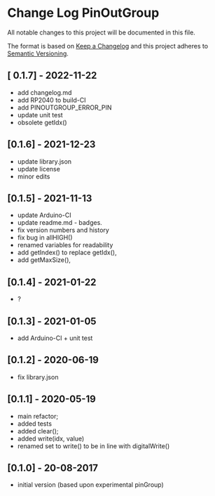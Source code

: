 # Change Log PinOutGroup

All notable changes to this project will be documented in this file.

The format is based on [Keep a Changelog](http://keepachangelog.com/)
and this project adheres to [Semantic Versioning](http://semver.org/).


## [ 0.1.7] - 2022-11-22
- add changelog.md
- add RP2040 to build-CI
- add PINOUTGROUP_ERROR_PIN
- update unit test
- obsolete getIdx()


## [0.1.6] - 2021-12-23
- update library.json
- update license
- minor edits

## [0.1.5] - 2021-11-13
- update Arduino-CI
- update readme.md - badges.
- fix version numbers and history
- fix bug in allHIGH()
- renamed variables for readability
- add getIndex() to replace getIdx(),
- add getMaxSize(),

## [0.1.4] - 2021-01-22
- ?

## [0.1.3] - 2021-01-05
- add Arduino-CI + unit test

## [0.1.2] - 2020-06-19
- fix library.json

## [0.1.1] - 2020-05-19
- main refactor;
- added tests
- added clear();
- added write(idx, value)
- renamed set to write() to be in line with digitalWrite()

## [0.1.0] - 20-08-2017
- initial version (based upon experimental pinGroup)

